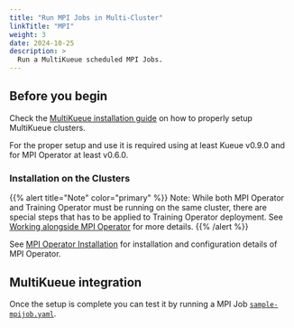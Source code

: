 ```yaml
---
title: "Run MPI Jobs in Multi-Cluster"
linkTitle: "MPI"
weight: 3
date: 2024-10-25
description: >
  Run a MultiKueue scheduled MPI Jobs.
---
```


## Before you begin

Check the [MultiKueue installation guide](/docs/tasks/manage/setup_multikueue) on how to properly setup MultiKueue clusters.

For the proper setup and use it is required using at least Kueue v0.9.0 and for MPI Operator at least v0.6.0.

### Installation on the Clusters

{{% alert title="Note" color="primary" %}}
Note: While both MPI Operator and Training Operator must be running on the same cluster, there are special steps that has to be applied to Training Operator deployment.
See [Working alongside MPI Operator](/docs/tasks/run/multikueue/kubeflow#working-alongside-mpi-operator) for more details.
{{% /alert %}}

See [MPI Operator Installation](https://www.kubeflow.org/docs/components/training/user-guides/mpi/#installation) for installation and configuration details of MPI Operator.

## MultiKueue integration

Once the setup is complete you can test it by running a MPI Job [`sample-mpijob.yaml`](/docs/tasks/run/kubeflow/mpijobs/#sample-mpijob). 

